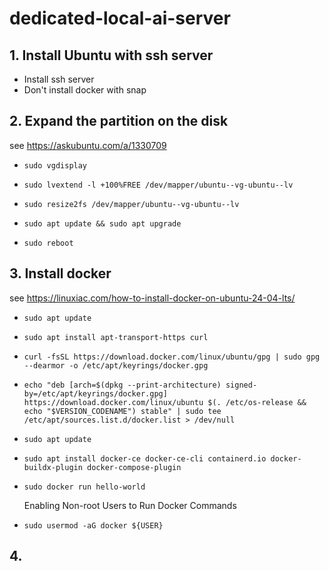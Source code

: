 # dedicated-local-ai-server

## 1. Install Ubuntu with ssh server
- Install ssh server
- Don't install docker with snap

## 2. Expand the partition on the disk
  see https://askubuntu.com/a/1330709
*     sudo vgdisplay
*     sudo lvextend -l +100%FREE /dev/mapper/ubuntu--vg-ubuntu--lv
*     sudo resize2fs /dev/mapper/ubuntu--vg-ubuntu--lv
*     sudo apt update && sudo apt upgrade
*     sudo reboot
## 3. Install docker
  see https://linuxiac.com/how-to-install-docker-on-ubuntu-24-04-lts/
*     sudo apt update
*     sudo apt install apt-transport-https curl
*     curl -fsSL https://download.docker.com/linux/ubuntu/gpg | sudo gpg --dearmor -o /etc/apt/keyrings/docker.gpg
*     echo "deb [arch=$(dpkg --print-architecture) signed-by=/etc/apt/keyrings/docker.gpg] https://download.docker.com/linux/ubuntu $(. /etc/os-release && echo "$VERSION_CODENAME") stable" | sudo tee /etc/apt/sources.list.d/docker.list > /dev/null
*     sudo apt update
*     sudo apt install docker-ce docker-ce-cli containerd.io docker-buildx-plugin docker-compose-plugin
*     sudo docker run hello-world
  Enabling Non-root Users to Run Docker Commands
*     sudo usermod -aG docker ${USER}
## 4.  
